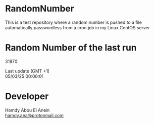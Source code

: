 # RandomNumber    
This is a test repository where a random number is pushed to a file automatically passwordless from a cron job in my Linux CentOS server    
# Random Number of the last run   
31870
      
Last update (GMT +1)    
05/03/25 00:00:01
# Developer    
Hamdy Abou El Anein   
hamdy.aea@protonmail.com

